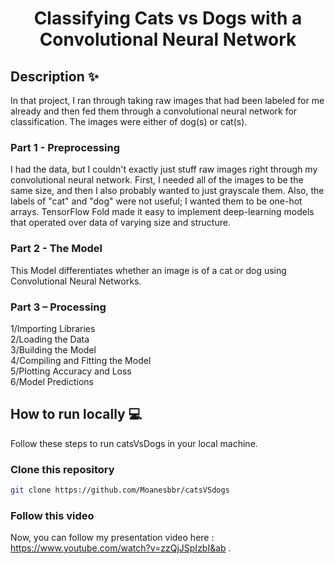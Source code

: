 <div align="center">
	<h1>Classifying Cats vs Dogs with a Convolutional Neural Network </h1>
</div>


## Description ✨

In that project, I ran through taking raw images that had been labeled for me already and then fed them through a convolutional neural network for classification. The images were either of dog(s) or cat(s).

### Part 1 - Preprocessing

I had the data, but I couldn't exactly just stuff raw images right through my convolutional neural network. First, I needed all of the images to be the same size, and then I also probably wanted to just grayscale them. Also, the labels of "cat" and "dog" were not useful; I wanted them to be one-hot arrays. TensorFlow Fold made it easy to implement deep-learning models that operated over data of varying size and structure.

### Part 2 - The Model

This Model differentiates whether an image is of a cat or dog using Convolutional
Neural Networks. 

### Part 3 – Processing

1/Importing Libraries<br />
2/Loading the Data <br />
3/Building the Model<br />
4/Compiling and Fitting the Model<br />
5/Plotting Accuracy and Loss<br />
6/Model Predictions

## How to run locally 💻

Follow these steps to run catsVsDogs in your local machine.

### Clone this repository

```bash
git clone https://github.com/Moanesbbr/catsVSdogs
```

### Follow this video

Now, you can follow my presentation video here : https://www.youtube.com/watch?v=zzQjJSpIzbI&ab .



